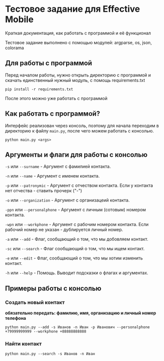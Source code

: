 # Тестовое задание для Effective Mobile
Краткая документация, как работать с программой и её функционал

Тестовое задание выполнено с помощью модулей: argparse, os, json, colorama

## Для работы с программой
Перед началом работы, нужно открыть директорию с программой и скачать единственный нужный модуль, с помощь requirements.txt
```
pip install -r requirements.txt
```
После этого можно уже работать с программой

## Как работать с программой?
Интерфейс реализован через консоль, поэтому для начала переходим в директорию к файлу `main.py`, после чего можем работать с консолью.
```
python main.py <args>
```

## Аргументы и флаги для работы с консолью
`-s` или `--surname` - Аргумент с фамилией контакта.

`-n` или `--name` - Аргумент с именем контакта.

`-p` или `--patronymic` - Аргумент с отчеством контакта. Если у контакта нет отчества - ставить прочерк ("-")

`-o` или `--organization` - Аргумент с организацеий контакта.

`-ppn` или `--personalphone` - Аргумент с личным (сотовым) номером контакта.

`-wpn` или `--workphone` - Аргумент с рабочим номером контакта. Если рабочий номер не указан - дублируется личный номер.

`-a` или `--add` - Флаг, сообщающий о том, что мы добовляем контакт.

`-sc` или `--search` - Флаг сообщающий о том, что мы ищем контакт.

`-e` или `--edit` - Флаг, сообщающий о том, что мы хотим изменить контакт.

`-h` или `--help` - Помощь. Выводит подсказки о флагах и аргументах.

## Примеры работы с консолью

### Создать новый контакт

<strong>обязательно передать: фамилию, имя, организацию и личный номер телефона</strong>
```
python main.py --add -s Иванов -n Иван -p Иванович --personalphone +79999999999 --workphone +88888888888
```

### Найти контакт

```
python main.py --search -s Иванов -n Иван
```
